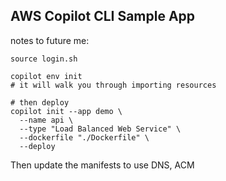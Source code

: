 ## AWS Copilot CLI Sample App

notes to future me:
```
source login.sh

copilot env init
# it will walk you through importing resources

# then deploy
copilot init --app demo \
  --name api \
  --type "Load Balanced Web Service" \
  --dockerfile "./Dockerfile" \
  --deploy
```

Then update the manifests to use DNS, ACM

